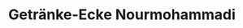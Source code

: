 ---
title: "Getränke-Ecke Nourmohammadi"
url: /goettingen/getraenke-ecke-nourmohammadi/
shop: Kiosk
---